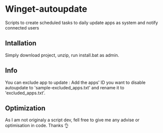 # Winget-autoupdate
Scripts to create scheduled tasks to daily update apps as system and notify connected users

## Intallation
Simply download project, unzip, run install.bat as admin.

## Info
You can exclude app to update :
Add the apps' ID you want to disable autoupdate to 'sample-excluded_apps.txt' and rename it to 'excluded_apps.txt'.

## Optimization
As I am not originaly a script dev, fell free to give me any advise or optimisation in code. Thanks :ok_hand:
